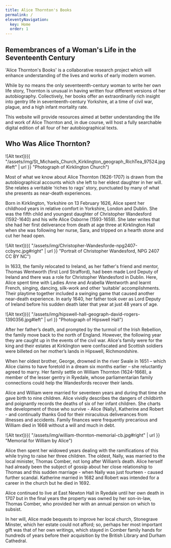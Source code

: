 ```yaml
---
title: Alice Thornton's Books
permalink: /
eleventyNavigation:
  key: Home
  order: 1
---
```


## Remembrances of a Woman's Life in the Seventeenth Century

'Alice Thornton's Books' is a collaborative research project
which will enhance understanding of the lives and works of early modern women.

While by no means the only seventeenth-century woman to write her own life story,
Thornton is unusual in having written four different versions of her autobiography.
Collectively, her books offer an extraordinarily rich insight into gentry life
in seventeenth-century Yorkshire, at a time of civil war, plague, and a high infant
mortality rate.

This website will provide resources aimed at better understanding the life and
work of Alice Thornton and, in due course, will host a fully searchable digital
edition of all four of her autobiographical texts.

## Who Was Alice Thornton?

![Alt text]({{ "/assets/img/St_Michaels_Church_Kirklington_geograph_RichTea_97524.jpg#left" | url }} "Photograph of Kirklington Church")

Most of what we know about Alice Thornton (1626-1707) is drawn from the autobiographical accounts which she left to her eldest daughter in her will. She relates a veritable ‘riches to rags’ story, punctuated by many of what she presents as near-death experiences.

Born in Kirklington, Yorkshire on 13 February 1626, Alice spent her childhood years in relative comfort in Yorkshire, London and Dublin. She was the fifth child and youngest daughter of Christopher Wandesford (1592-1640) and his wife Alice Osborne (1593-1659). She later writes that she had her first deliverance from death at age three at Kirklington Hall when she was following her nurse, Sara, and tripped on a hearth stone and cut her head open.

![Alt text]({{ "/assets/img/Christopher-Wandesforde-npg2407-ccbync.jpg#right" | url }} "Portrait of Christopher Wandesford, NPG 2407 CC BY NC")

In 1633, the family relocated to Ireland, as her father's friend and mentor, Thomas Wentworth (first Lord Strafford), had been made Lord Deputy of Ireland and there was a role for Christopher Wandesford in Dublin. Here, Alice spent time with Ladies Anne and Arabella Wentworth and learnt French, singing, dancing, silk-work and other ‘suitable’ accomplishments. Their playtime together included a swinging game that caused another near-death experience. In early 1640, her father took over as Lord Deputy of Ireland before his sudden death later that year at just 48 years of age.


![Alt text]({{ "/assets/img/hipswell-hall-geograph-david-rogers-1390356.jpg#left" | url }} "Photograph of Hipswell Hall")

After her father’s death, and prompted by the turmoil of the Irish Rebellion, the family move back to the north of England.  However, the following year they are caught up in the events of the civil war. Alice's family were for the king and their estates at Kirklington were confiscated and Scottish soldiers were billeted on her mother’s lands in Hipswell, Richmondshire.

When her oldest brother, George, drowned in the river Swale in 1651 – which Alice claims to have foretold in a dream six months earlier   – she reluctantly agreed to marry. Her family settle on William Thornton (1624-1668), a member of the lesser gentry in Ryedale, whose parliamentarian family connections could help the Wandesfords recover their lands.


Alice and William were married for seventeen years and during that time she gave birth to nine children. Alice vividly describes the dangers of childbirth and poignantly records the deaths of six of her infant children. She charts the development of those who survive - Alice (Nally), Katherine and Robert - and continually thanks God for their miraculous deliverances from illnesses and accidents. Family finances were frequently precarious and William died in 1668 without a will and much in debt.

![Alt text]({{ "/assets/img/william-thornton-memorial-cb.jpg#right" | url }} "Memorial for William by Alice")

Alice then spent her widowed years dealing with the ramifications of this while trying to raise her three children. The oldest, Nally, was married to the local minister, Thomas Comber, not long after William’s death.  Alice herself had already been the subject of gossip about her close relationship to Thomas and this sudden marriage - when Nally was just fourteen - caused further scandal. Katherine married in 1682 and Robert was intended for a career in the church but he died in 1692.


Alice continued to live at East Newton Hall in Ryedale until her own death in 1707 but in the final years the property was owned by her son-in-law, Thomas Comber, who provided her with an annual pension on which to subsist.

In her will, Alice made bequests to improve her local church, Stonegrave Minster, which her estate could not afford; so, perhaps her most important gift was that of her own writings, which stayed in Comber family hands for hundreds of years before their acquisition by the British Library and Durham Cathedral.

